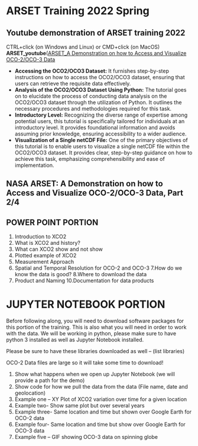 # ARSET Training 2022 Spring
## Youtube demonstration of ARSET training 2022

CTRL+click (on Windows and Linux) or CMD+click (on MacOS) 
**ARSET_youtube**([ARSET_A Demonstration on how to Access and Visualize OCO-2/OCO-3 Data](https://www.youtube.com/watch?v=2ZILcjYB9Fk&t=1s&ab_channel=NASAVideo)

- **Accessing the OCO2/OCO3 Dataset:** It furnishes step-by-step instructions on how to access the OCO2/OCO3 dataset, ensuring that users can retrieve the requisite data effectively.
- **Analysis of the OCO2/OCO3 Dataset Using Python:** The tutorial goes on to elucidate the process of conducting data analysis on the OCO2/OCO3 dataset through the utilization of Python. It outlines the necessary procedures and methodologies required for this task.
- **Introductory Level:** Recognizing the diverse range of expertise among potential users, this tutorial is specifically tailored for individuals at an introductory level. It provides foundational information and avoids assuming prior knowledge, ensuring accessibility to a wider audience.
- **Visualization of a Single netCDF File:** One of the primary objectives of this tutorial is to enable users to visualize a single netCDF file within the OCO2/OCO3 dataset. It provides clear, step-by-step guidance on how to achieve this task, emphasizing comprehensibility and ease of implementation.

## NASA ARSET: A Demonstration on how to Access and Visualize OCO-2/OCO-3 Data, Part 2/4
## POWER POINT PORTION
1. Introduction to XCO2
2. What is XCO2 and history?
3. What can XCO2 show and not show
4. Plotted example of XCO2
5. Measurement Approach
6. Spatial and Temporal Resolution for OCO-2 and OCO-3
7.How do we know the data is good?
8.Where to download the data
9. Product and Naming
10.Documentation for data products

# JUPYTER NOTEBOOK PORTION
Before following along, you will need to download software packages for this portion of the training. This is also what you will need in order to work with the data. We will be working in python, please make sure to have python 3 installed as well as Jupyter Notebook installed.

Please be sure to have these libraries downloaded as well – (list libraries)

OCO-2 Data files are large so it will take some time to download!

1. Show what happens when we open up Jupyter Notebook (we will provide a path for the demo)
2. Show code for how we pull the data from the data (File name, date and geolocation)
3. Example one – XY Plot of XCO2 variation over time for a given location
4. Example two- Show same plot but over several years
5. Example three- Same location and time but shown over Google Earth for OCO-2 data
6. Example four- Same location and time but show over Google Earth for OCO-3 data
7. Example five – GIF showing OCO-3 data on spinning globe

